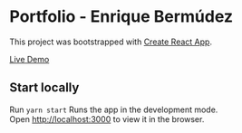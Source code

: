 # Portfolio - Enrique Bermúdez

This project was bootstrapped with [Create React App](https://github.com/facebook/create-react-app).

[Live Demo](https://github.com/enbermudas/portfolio)

## Start locally

Run `yarn start`
Runs the app in the development mode.\
Open [http://localhost:3000](http://localhost:3000) to view it in the browser.
